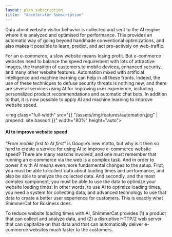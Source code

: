 ```yaml
---
layout: plan_subscription
title:  "Accelerator Subscription"
---
```

Data about website visitor behavior is collected and sent to the AI engine where it is analyzed and optimised for performance. This provides an automatic way of going beyond handmade conventional optimizations, and also makes it possible to learn, predict, and act pro-actively on web-traffic.

For an e-commerce, a slow website means losing profit. But e-commerce websites need to balance the speed requirement with lots of attractive images, the transition of customers to mobile devices, enhanced security, and many other website features. Automation mixed with artificial intelligence and machine learning can help in all these fronts. Indeed, the use of these techniques to defuse security threats is nothing new, and there are several services using AI for improving user experience, including personalized product recommendations and automatic chat bots. In addition to that, it is now possible to apply AI and machine learning to improve website speed.

<img class="full-width" src="{{ "/assets/img/features/automation.jpg" | prepend: site.baseurl }}" width="80%" height="auto">


#### AI to improve website speed
*“From mobile first to AI first”* is Google’s new motto, but why is it then so hard to create a service for using AI to improve e-commerce website speed? There are many reasons involved, and one must remember that running an e-commerce via the web is a complex task. And in order to power it with AI means even more fundamental changes to the setup. First, you must be able to collect data about loading times and performance, and also be able to analyze the collected data. And secondly, and the most complex component, you must be able to use the data to optimize your website loading times. In other words, to use AI to optimize loading times, you need a system for collecting data, and advanced technology to use that data to create a better user experience for customers. This is exactly what ShimmerCat for Business does.

To reduce website loading times with AI, ShimmerCat provides (1) a product that can collect and analyze data, and (2) a disruptive HTTP/2 web server that can capitalize on that data and that can automatically deliver e-commerce websites much faster to the customers.


